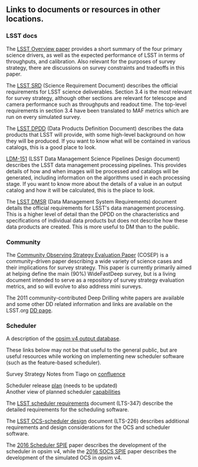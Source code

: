 ## Links to documents or resources in other locations.

### LSST docs

The [LSST Overview paper](https://www.lsst.org/content/lsst-science-drivers-reference-design-and-anticipated-data-products) provides a short summary of the four primary science drivers, as well as the expected performance of LSST in terms of throughputs, and calibration. Also relevant for the purposes of survey strategy, there are discussions on survey constraints and tradeoffs in this paper. 

The [LSST SRD](http://ls.st/srd) (Science Requirement Document) describes the official requirements for LSST science deliverables. Section 3.4 is the most relevant for survey strategy, although other sections are relevant for telescope and camera performance such as throughputs and readout time. The top-level requirements in section 3.4 have been translated to MAF metrics which are run on every simulated survey.

The [LSST DPDD](http://ls.st/dpdd) (Data Products Definition Document) describes the data products that LSST will provide, with some high-level background on how they will be produced. If you want to know what will be contained in various catalogs, this is a good place to look. 

[LDM-151](http://ls.st/ldm-151) (LSST Data Management Science Pipelines Design document) describes the LSST data management processing pipelines. This provides details of how and when images will be processed and catalogs will be generated, including information on the algorithms used in each processing stage. If you want to know more about the details of a value in an output catalog and how it will be calculated, this is the place to look. 

The [LSST DMSR](http://ls.st/lse-61) (Data Management System Requirements) document details the official requirements for LSST's data management processing. This is a higher level of detail than the DPDD on the characteristics and specifications of individual data products but does not describe how these data products are created. This is more useful to DM than to the public.

### Community

The [Community Observing Strategy Evaluation Paper](https://github.com/LSSTScienceCollaborations/ObservingStrategy) (COSEP) is a community-driven paper describing a wide variety of science cases and their implications for survey strategy. This paper is currently primarily aimed at helping define the main (90\%) WideFastDeep survey, but is a living document intended to serve as a repository of survey strategy evaluation metrics, and so will evolve to also address mini surveys.

The 2011 community-contributed Deep Drilling white papers are available and some other DD related information and links are available on the LSST.org [DD page](https://www.lsst.org/scientists/survey-design/ddf). 

### Scheduler

A description of the [opsim v4 output database](https://lsst-sims.github.io/sims_ocs/database.html).

These links below may not be that useful to the general public, but are useful resources while working on implementing new scheduler software (such as the feature-based scheduler). 

Survey Strategy Notes from Tiago on [confluence](https://confluence.lsstcorp.org/display/LTS/Survey+Strategy+-+Tiago+Ribeiro)

Scheduler release [plan](https://confluence.lsstcorp.org/pages/viewpage.action?pageId=41781661)  (needs to be updated) <br>
Another view of planned scheduler [capabilities](https://confluence.lsstcorp.org/display/SIM/SOCS-Scheduler+Capabilities)

The [LSST scheduler requirements](https://docushare.lsst.org/docushare/dsweb/Get/LTS-347/Scheduler%20Requirements%20v4.2.1.pdf) document (LTS-347) describe the detailed requirements for the scheduling software. 

The [LSST OCS-scheduler design](https://docushare.lsst.org/docushare/dsweb/Get/LTS-226/LTS226-SchedulerDesign-1.1.pdf) document (LTS-226) describes additional requirements and design considerations for the OCS and scheduler software. 

The [2016 Scheduler SPIE](https://docushare.lsstcorp.org/docushare/dsweb/Get/Publication-131/) paper describes the development of the scheduler in opsim v4, while the [2016 SOCS SPIE](https://docushare.lsstcorp.org/docushare/dsweb/Get/Publication-116/) paper describes the development of the simulated OCS in opsim v4.
